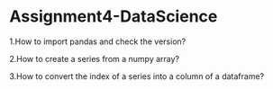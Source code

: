 # Assignment4-DataScience

1.How to import pandas and check the version?

2.How to create a series from a numpy array?

3.How to convert the index of a series into a column of a dataframe?


